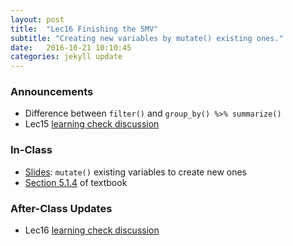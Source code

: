 ```yaml
---
layout: post
title:  "Lec16 Finishing the 5MV"
subtitle: "Creating new variables by mutate() existing ones."
date:   2016-10-21 10:10:45
categories: jekyll update
---
```




### Announcements

* Difference between `filter()` and `group_by() %>% summarize()`
* Lec15 <a href = "{{ site.baseurl }}/assets/LC/more_data_manipulation.html" target = "_blank">learning check discussion</a>






### In-Class

* <a href = "{{ site.baseurl }}/assets/2-Data/more_5MV.html" target = "_blank">Slides</a>: `mutate()` existing variables to create new ones
* <a href = "https://rudeboybert.github.io/IntroStatDataSciences/5-manip.html#create-new-variableschange-old-variables-using-mutate" target = "_blank">Section 5.1.4</a> of textbook



### After-Class Updates

* Lec16 <a href = "{{ site.baseurl }}/assets/LC/finishing_data_manipulation.html" target = "_blank">learning check discussion</a>

